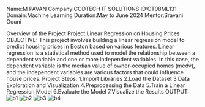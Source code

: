 Name:M PAVAN
Company:CODTECH IT SOLUTIONS
ID:CT08ML131
Domain:Machine Learning
Duration:May to June 2024
Mentor:Sravani Gouni

Overview of the Project
Project:Linear Regression on Housing Prices
OBJECTIVE:
This project involves building a linear regression model to predict housing prices in Boston based on various features. Linear regression is a statistical method used to model the relationship between a dependent variable and one or more independent variables. In this case, the dependent variable is the median value of owner-occupied homes (medv), and the independent variables are various factors that could influence house prices.
Project Steps:
1.Import Libraries
2.Load the Dataset
3.Data Exploration and Visualization
4.Preprocessing the Data
5.Train a Linear Regression Model
6.Evaluate the Model
7.Visualize the Results
OUTPUT:
![b1](https://github.com/pavanm11/CODTECH-task1/assets/171664221/e8aef16c-5350-4446-8b8c-211c581935a2)
![b2](https://github.com/pavanm11/CODTECH-task1/assets/171664221/0a9027e8-4a78-4532-9fcd-b741c953e2be)
![b3](https://github.com/pavanm11/CODTECH-task1/assets/171664221/dde0480a-0055-4c68-8d54-2dc62baa3384)
![b4](https://github.com/pavanm11/CODTECH-task1/assets/171664221/bab2f6a8-8486-4d8d-8302-9d651ed49e42)
